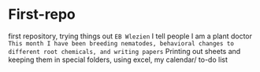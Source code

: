 # First-repo
first repository, trying things out
` EB Wlezien
` I tell people I am a plant doctor
` This month I have been breeding nematodes, behavioral changes to different root chemicals, and writing papers
` Printing out sheets and keeping them in special folders, using excel, my calendar/ to-do list
